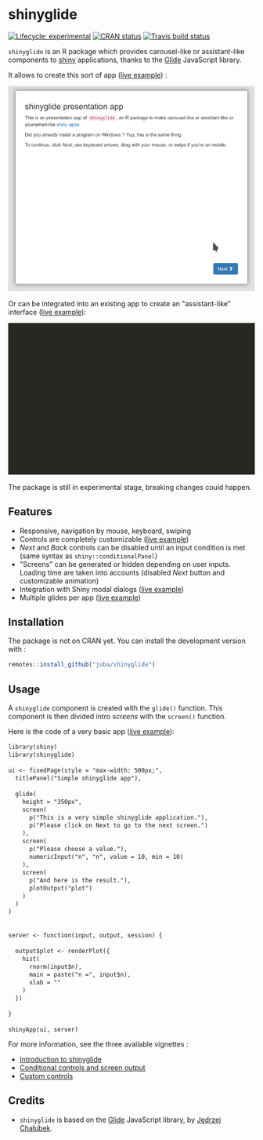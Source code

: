 # shinyglide

<!-- badges: start -->
[![Lifecycle: experimental](https://img.shields.io/badge/lifecycle-experimental-orange.svg)](https://www.tidyverse.org/lifecycle/#experimental)
[![CRAN status](https://www.r-pkg.org/badges/version-ago/shinyglide)](https://cran.r-project.org/package=shinyglide)
[![Travis build status](https://travis-ci.org/juba/shinyglide.svg?branch=master)](https://travis-ci.org/juba/shinyglide)
<!-- badges: end -->

`shinyglide` is an R package which provides carousel-like or assistant-like components to [shiny](https://shiny.rstudio.com) applications, thanks to the [Glide](https://glidejs.com) JavaScript library.

It allows to create this sort of app ([live example](https://data.nozav.org/app/shinyglide/01_presentation/)) :

![](man/figures/shinyglide_presentation.gif)

Or can be integrated into an existing app to create an "assistant-like" interface ([live example](https://data.nozav.org/app/shinyglide/03_modal/)):

![](man/figures/shinyglide_modal.gif)

The package is still in experimental stage, breaking changes could happen.


## Features

- Responsive, navigation by mouse, keyboard, swiping
- Controls are completely customizable ([live example](https://data.nozav.org/app/shinyglide/04_custom_controls/))
- *Next* and *Back* controls can be disabled until an input condition is met (same syntax as `shiny::conditionalPanel`)
- "Screens" can be generated or hidden depending on user inputs. Loading time are taken into accounts (disabled *Next* button and customizable animation)
- Integration with Shiny modal dialogs ([live example](https://data.nozav.org/app/shinyglide/03_modal/))
- Multiple glides per app ([live example](https://data.nozav.org/app/shinyglide/05_multi_glides/))

## Installation

The package is not on CRAN yet. You can install the development version with :

```r
remotes::install_github("juba/shinyglide")
```

## Usage

A `shinyglide` component is created with the `glide()` function. This component is then divided intro *screens* with the `screen()` function. 

Here is the code of a very basic app ([live example](https://data.nozav.org/app/shinyglide/02_simple/)):

```{r}
library(shiny)
library(shinyglide)

ui <- fixedPage(style = "max-width: 500px;",
  titlePanel("Simple shinyglide app"),

  glide(
    height = "350px",
    screen(
      p("This is a very simple shinyglide application."),
      p("Please click on Next to go to the next screen.")
    ),
    screen(
      p("Please choose a value."),
      numericInput("n", "n", value = 10, min = 10)
    ),
    screen(
      p("And here is the result."),
      plotOutput("plot")
    )
  )
)


server <- function(input, output, session) {

  output$plot <- renderPlot({
    hist(
      rnorm(input$n),
      main = paste("n =", input$n),
      xlab = ""
    )
  })

}

shinyApp(ui, server)

```


For more information, see the three available vignettes :

- [Introduction to shinyglide](https://juba.github.io/shinyglide/articles/a_introduction.html)
- [Conditional controls and screen output](https://juba.github.io/shinyglide/articles/b_conditionals.html)
- [Custom controls](https://juba.github.io/shinyglide/articles/c_custom_controls.html)



## Credits

- `shinyglide` is based on the [Glide](https://glidejs.com/) JavaScript library, by [Jędrzej Chałubek](https://github.com/jedrzejchalubek).
